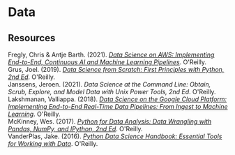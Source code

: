# Data

## Resources

Fregly, Chris & Antje Barth. (2021). [_Data Science on AWS: Implementing End-to-End, Continuous AI and Machine Learning Pipelines_](https://github.com/data-science-on-aws/workshop). O'Reilly.<br>
Grus, Joel. (2019). [_Data Science from Scratch: First Principles with Python, 2nd Ed_](https://github.com/joelgrus/data-science-from-scratch). O'Reilly.<br>
Janssens, Jeroen. (2021). _Data Science at the Command Line: Obtain, Scrub, Explore, and Model Data with Unix Power Tools, 2nd Ed_. O'Reilly.<br>
Lakshmanan, Valliappa. (2018). [_Data Science on the Google Cloud Platform: Implementing End-to-End Real-Time Data Pipelines: From Ingest to Machine Learning_](https://github.com/GoogleCloudPlatform/data-science-on-gcp). O'Reilly.<br>
McKinney, Wes. (2017). [_Python for Data Analysis: Data Wrangling with Pandas, NumPy, and IPython, 2nd Ed_](https://github.com/wesm/pydata-book). O'Reilly.<br>
VanderPlas, Jake. (2016). [_Python Data Science Handbook: Essential Tools for Working with Data_](https://github.com/jakevdp/PythonDataScienceHandbook). O'Reilly.<br>
